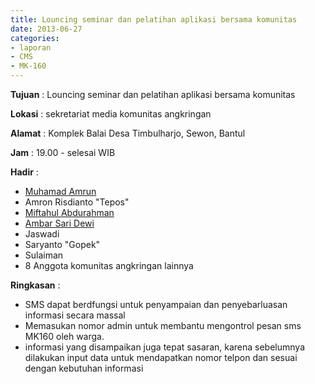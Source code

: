 ```yaml
---
title: Louncing seminar dan pelatihan aplikasi bersama komunitas
date: 2013-06-27
categories:
- laporan
- CMS
- MK-160
---
```


**Tujuan** : Louncing seminar dan pelatihan aplikasi bersama komunitas

**Lokasi** : sekretariat media komunitas angkringan 

**Alamat** : Komplek Balai Desa Timbulharjo, Sewon, Bantul 

**Jam** : 19.00 - selesai WIB 

**Hadir** :
* [Muhamad Amrun](http://wiki.ciptamedia.org/wiki/Muhamad_Amrun)
* Amron Risdianto "Tepos"
* [Miftahul Abdurahman](http://wiki.ciptamedia.org/wiki/Miftahul_Abdurrakhman)
* [Ambar Sari Dewi](http://wiki.ciptamedia.org/wiki/Ambar_Sari_Dewi)
* Jaswadi
* Saryanto "Gopek"
* Sulaiman
* 8 Anggota komunitas angkringan lainnya

**Ringkasan** :
* SMS dapat berdfungsi untuk penyampaian dan penyebarluasan informasi secara massal
* Memasukan nomor admin untuk membantu mengontrol pesan sms MK160 oleh warga.
* informasi yang disampaikan juga tepat sasaran, karena sebelumnya dilakukan input data untuk mendapatkan nomor telpon dan sesuai dengan kebutuhan informasi
